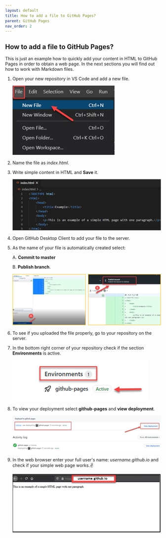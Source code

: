 ```yaml
---
layout: default
title: How to add a file to GitHub Pages?
parent: GitHub Pages
nav_order: 2
---
```



## How to add a file to GitHub Pages?
This is just an example how to quickly add your content in HTML to GitHub Pages in order to obtain a web page. In the next sections you will find out how to work with Markdown files.
1. Open your new repository in VS Code and add a new file.

   ![S3](../../assets/images/screen_3.jpg)
2. Name the file as *index.html*.
3. Write simple content in HTML and **Save** it.

   ![S4](../../assets/images/screen_4.jpg)

4. Open GitHub Desktop Client to add your file to the server.
5. As the name of your file is automatically created select:

    A. **Commit to master**

    B. **Publish branch**.

   ![S7](../../assets/images/screen_7.jpg)

6. To see if you uploaded the file properly, go to your repository on the server.
7. In the bottom right corner of your repository check if the section **Environments** is active.

   ![S8](../../assets/images/screen_8.jpg)

8. To view your deployment select **github-pages** and **view deployment**.

   ![S9](../../assets/images/screen_9.jpg)

9. In the web browser enter your full user's name: *username.github.io* and check if your simple web page works.✌️

   ![S10](../../assets/images/screen_10.jpg)






